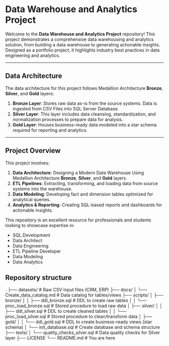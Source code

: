 
# Data Warehouse and Analytics Project

Welcome to the **Data Warehouse and Analytics Project** repository! 
This project demonstrates a comprehensive data warehousing and analytics solution, from building a data warehouse to generating actionable insights. Designed as a portfolio project, it highlights industry best practices in data engineering and analytics.

---
##  Data Architecture

The data architecture for this project follows Medallion Architecture **Bronze**, **Silver**, and **Gold** layers:

1. **Bronze Layer**: Stores raw data as-is from the source systems. Data is ingested from CSV Files into SQL Server Database.
2. **Silver Layer**: This layer includes data cleansing, standardization, and normalization processes to prepare data for analysis.
3. **Gold Layer**: Houses business-ready data modeled into a star schema required for reporting and analytics.

---
##  Project Overview

This project involves:

1. **Data Architecture**: Designing a Modern Data Warehouse Using Medallion Architecture **Bronze**, **Silver**, and **Gold** layers.
2. **ETL Pipelines**: Extracting, transforming, and loading data from source systems into the warehouse.
3. **Data Modeling**: Developing fact and dimension tables optimized for analytical queries.
4. **Analytics & Reporting**: Creating SQL-based reports and dashboards for actionable insights.

 This repository is an excellent resource for professionals and students looking to showcase expertise in:
- SQL Development
- Data Architect
- Data Engineering  
- ETL Pipeline Developer  
- Data Modeling  
- Data Analytics  

## Repository structure
.
├── datasets/                           # Raw CSV input files (CRM, ERP)
├── docs/
│   └── Create_data_catalog.md          # Data catalog for tables/views
├── scripts/
│   ├── bronze/
│   │   ├── ddl_bronze.sql              # DDL to create raw tables
│   │   └── proc_load_bronze.sql        # Stored procedure to load raw data
│   ├── silver/
│   │   ├── ddl_silver.sql              # DDL to create cleaned tables
│   │   └── proc_load_silver.sql        # Stored procedure to clean/transform data
│   ├── gold/
│   │   └── ddl_gold.sql                # DDL to create business-ready views (star schema)
│   └── init_database.sql              # Create database and schema structure
├── tests/
│   └── quality_checks_silver.sql      # Data quality checks for Silver layer
├── LICENSE
└── README.md                          # You are here


